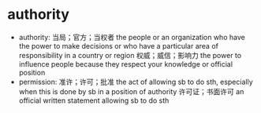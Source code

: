 # authority

- authority: 当局；官方；当权者 the people or an organization who have the power to make decisions or who have a particular area of responsibility in a country or region 权威；威信；影响力 the power to influence people because they respect your knowledge or official position
- permission: 准许；许可；批准 the act of allowing sb to do sth, especially when this is done by sb in a position of authority 许可证；书面许可 an official written statement allowing sb to do sth
